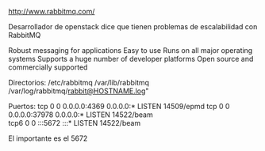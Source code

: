http://www.rabbitmq.com/

Desarrollador de openstack dice que tienen problemas de escalabilidad con RabbitMQ

Robust messaging for applications
Easy to use
Runs on all major operating systems
Supports a huge number of developer platforms
Open source and commercially supported


Directorios:
/etc/rabbitmq
/var/lib/rabbitmq
/var/log/rabbitmq/rabbit@HOSTNAME.log"


Puertos:
tcp        0      0 0.0.0.0:4369            0.0.0.0:*               LISTEN      14509/epmd
tcp        0      0 0.0.0.0:37978           0.0.0.0:*               LISTEN      14522/beam      
tcp6       0      0 :::5672                 :::*                    LISTEN      14522/beam

El importante es el 5672
